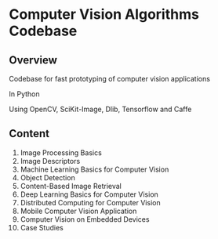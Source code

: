 # **Computer Vision Algorithms Codebase** 

Overview
---

Codebase for fast prototyping of computer vision applications

In Python 

Using OpenCV, SciKit-Image, Dlib, Tensorflow and Caffe 

Content
---

01. Image Processing Basics
02. Image Descriptors
03. Machine Learning Basics for Computer Vision
04. Object Detection
05. Content-Based Image Retrieval
06. Deep Learning Basics for Computer Vision
07. Distributed Computing for Computer Vision
08. Mobile Computer Vision Application
09. Computer Vision on Embedded Devices
10. Case Studies


